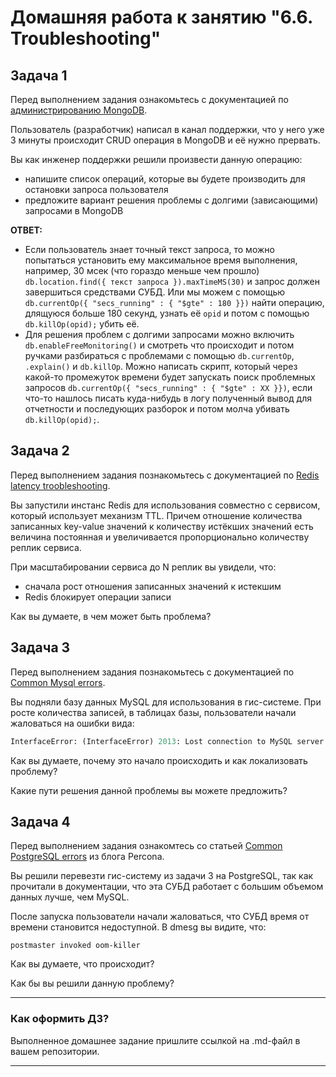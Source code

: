 # Домашняя работа к занятию "6.6. Troubleshooting"

## Задача 1

Перед выполнением задания ознакомьтесь с документацией по [администрированию MongoDB](https://docs.mongodb.com/manual/administration/).

Пользователь (разработчик) написал в канал поддержки, что у него уже 3 минуты происходит CRUD операция в MongoDB и её
нужно прервать.

Вы как инженер поддержки решили произвести данную операцию:

- напишите список операций, которые вы будете производить для остановки запроса пользователя
- предложите вариант решения проблемы с долгими (зависающими) запросами в MongoDB  

__ОТВЕТ:__

- Если пользователь знает точный текст запроса, то можно попытаться установить ему максимальное время выполнения, например, 30 мсек (что гораздо меньше чем прошло) `db.location.find({ текст запроса }).maxTimeMS(30)` и запрос должен завершиться средствами СУБД. Или мы можем с помощью  
`db.currentOp({ "secs_running" : { "$gte" : 180 }})` найти операцию, длящуюся больше 180 секунд, узнать её `opid` и потом с помощью `db.killOp(opid);` убить её.
- Для решения проблем с долгими запросами можно включить `db.enableFreeMonitoring()` и смотреть что происходит и потом ручками разбираться с проблемами с помощью `db.currentOp`, `.explain()` и `db.killOp`. Можно написать скрипт, который через какой-то промежуток времени будет запускать поиск проблемных запросов `db.currentOp({ "secs_running" : { "$gte" : ХХ }})`, если что-то нашлось писать куда-нибудь в логу полученный вывод для отчетности и последующих разборок и потом молча убивать `db.killOp(opid);`.

## Задача 2

Перед выполнением задания познакомьтесь с документацией по [Redis latency troobleshooting](https://redis.io/topics/latency).

Вы запустили инстанс Redis для использования совместно с сервисом, который использует механизм TTL.
Причем отношение количества записанных key-value значений к количеству истёкших значений есть величина постоянная и
увеличивается пропорционально количеству реплик сервиса.

При масштабировании сервиса до N реплик вы увидели, что:

- сначала рост отношения записанных значений к истекшим
- Redis блокирует операции записи

Как вы думаете, в чем может быть проблема?

## Задача 3

Перед выполнением задания познакомьтесь с документацией по [Common Mysql errors](https://dev.mysql.com/doc/refman/8.0/en/common-errors.html).

Вы подняли базу данных MySQL для использования в гис-системе. При росте количества записей, в таблицах базы,
пользователи начали жаловаться на ошибки вида:

```python
InterfaceError: (InterfaceError) 2013: Lost connection to MySQL server during query u'SELECT..... '
```

Как вы думаете, почему это начало происходить и как локализовать проблему?

Какие пути решения данной проблемы вы можете предложить?

## Задача 4

Перед выполнением задания ознакомтесь со статьей [Common PostgreSQL errors](https://www.percona.com/blog/2020/06/05/10-common-postgresql-errors/) из блога Percona.

Вы решили перевезти гис-систему из задачи 3 на PostgreSQL, так как прочитали в документации, что эта СУБД работает с
большим объемом данных лучше, чем MySQL.

После запуска пользователи начали жаловаться, что СУБД время от времени становится недоступной. В dmesg вы видите, что:

`postmaster invoked oom-killer`

Как вы думаете, что происходит?

Как бы вы решили данную проблему?

---

### Как оформить ДЗ?

Выполненное домашнее задание пришлите ссылкой на .md-файл в вашем репозитории.

---
